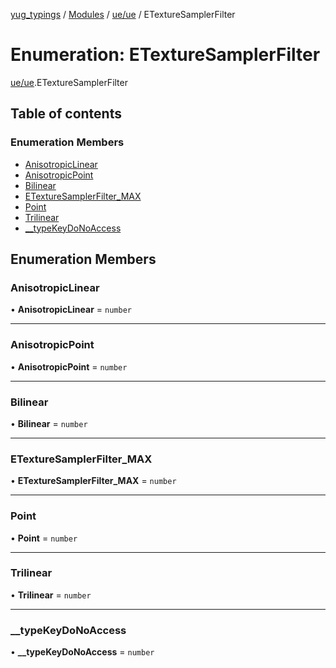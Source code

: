 [yug_typings](../README.md) / [Modules](../modules.md) / [ue/ue](../modules/ue_ue.md) / ETextureSamplerFilter

# Enumeration: ETextureSamplerFilter

[ue/ue](../modules/ue_ue.md).ETextureSamplerFilter

## Table of contents

### Enumeration Members

- [AnisotropicLinear](ue_ue.ETextureSamplerFilter.md#anisotropiclinear)
- [AnisotropicPoint](ue_ue.ETextureSamplerFilter.md#anisotropicpoint)
- [Bilinear](ue_ue.ETextureSamplerFilter.md#bilinear)
- [ETextureSamplerFilter\_MAX](ue_ue.ETextureSamplerFilter.md#etexturesamplerfilter_max)
- [Point](ue_ue.ETextureSamplerFilter.md#point)
- [Trilinear](ue_ue.ETextureSamplerFilter.md#trilinear)
- [\_\_typeKeyDoNoAccess](ue_ue.ETextureSamplerFilter.md#__typekeydonoaccess)

## Enumeration Members

### AnisotropicLinear

• **AnisotropicLinear** = `number`

___

### AnisotropicPoint

• **AnisotropicPoint** = `number`

___

### Bilinear

• **Bilinear** = `number`

___

### ETextureSamplerFilter\_MAX

• **ETextureSamplerFilter\_MAX** = `number`

___

### Point

• **Point** = `number`

___

### Trilinear

• **Trilinear** = `number`

___

### \_\_typeKeyDoNoAccess

• **\_\_typeKeyDoNoAccess** = `number`
